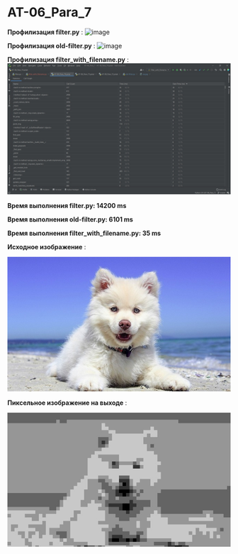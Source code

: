 # AT-06_Para_7

**Профилизация filter.py** :
![image](https://user-images.githubusercontent.com/71844390/142714341-f0d10a4b-d312-4fd1-8750-857a781007e0.png)


**Профилизация old-filter.py** :
![image](https://user-images.githubusercontent.com/71844390/142714382-5d67528c-a498-4393-b351-28d288df934e.png)


**Профилизация filter_with_filename.py** :
![img_1.png](filter_with_filename.jpg)

**Время выполнения filter.py: 14200 ms**

**Время выполнения old-filter.py: 6101 ms**

**Время выполнения filter_with_filename.py: 35 ms**

**Исходное изображение** :

![](dog.jpg)

**Пиксельное изображение на выходе** :

![](res.jpg)